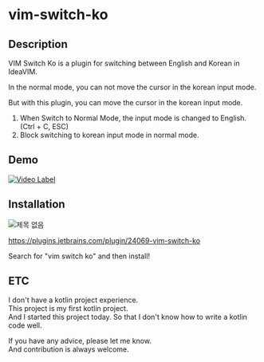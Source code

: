 # vim-switch-ko

## Description
<!-- Plugin description -->
VIM Switch Ko is a plugin for switching between English and Korean in IdeaVIM.

In the normal mode, you can not move the cursor in the korean input mode.

But with this plugin, you can move the cursor in the korean input mode.

1. When Switch to Normal Mode, the input mode is changed to English. (Ctrl + C, ESC)
2. Block switching to korean input mode in normal mode.
<!-- Plugin description end -->
## Demo

[![Video Label](http://img.youtube.com/vi/xYpHaewa1FU/0.jpg)](https://youtu.be/xYpHaewa1FU)


## Installation

![제목 없음](https://github.com/owjs3901/vim-switch-ko/assets/12480623/2aefaf04-7f75-47d2-8012-46dbead12b23)

https://plugins.jetbrains.com/plugin/24069-vim-switch-ko

Search for "vim switch ko" and then install!


## ETC

I don't have a kotlin project experience.  
This project is my first kotlin project.  
And I started this project today. So that I don't know how to write a kotlin code well.  

If you have any advice, please let me know.  
And contribution is always welcome.






